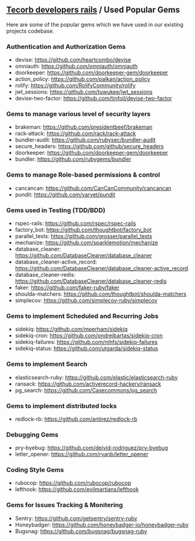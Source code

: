 ## [Tecorb developers rails](https://github.com/TecOrb-Developers/handbook/blob/main/rails) / Used Popular Gems
Here are some of the popular gems which we have used in our existing projects codebase.

### Authentication and Authorization Gems
- devise: https://github.com/heartcombo/devise
- omniauth: https://github.com/omniauth/omniauth
- doorkeeper: https://github.com/doorkeeper-gem/doorkeeper
- action_policy: https://github.com/palkan/action_policy
- rolify: https://github.com/RolifyCommunity/rolify
- jwt_sessions: https://github.com/tuwukee/jwt_sessions
- devise-two-factor: https://github.com/tinfoil/devise-two-factor

### Gems to manage various level of security layers
- brakeman: https://github.com/presidentbeef/brakeman
- rack-attack: https://github.com/rack/rack-attack
- bundler-audit: https://github.com/rubysec/bundler-audit
- secure_headers: https://github.com/github/secure_headers
- doorkeeper: https://github.com/doorkeeper-gem/doorkeeper
- bundler: https://github.com/rubygems/bundler

### Gems to manage Role-based permissions & control
- cancancan: https://github.com/CanCanCommunity/cancancan
- pundit: https://github.com/varvet/pundit

### Gems used in Testing (TDD/BDD)
- rspec-rails: https://github.com/rspec/rspec-rails
- factory_bot: https://github.com/thoughtbot/factory_bot
- parallel_tests: https://github.com/grosser/parallel_tests
- mechanize: https://github.com/sparklemotion/mechanize
- database_cleaner: https://github.com/DatabaseCleaner/database_cleaner
- database_cleaner-active_record: https://github.com/DatabaseCleaner/database_cleaner-active_record
- database_cleaner-redis: https://github.com/DatabaseCleaner/database_cleaner-redis
- faker: https://github.com/faker-ruby/faker
- shoulda-matchers: https://github.com/thoughtbot/shoulda-matchers
- simplecov: https://github.com/simplecov-ruby/simplecov

### Gems to implement Scheduled and Recurring Jobs
- sidekiq: https://github.com/mperham/sidekiq
- sidekiq-cron: https://github.com/ondrejbartas/sidekiq-cron
- sidekiq-failures: https://github.com/mhfs/sidekiq-failures
- sidekiq-status: https://github.com/utgarda/sidekiq-status

### Gems to implement Search
- elasticsearch-ruby: https://github.com/elastic/elasticsearch-ruby
- ransack: https://github.com/activerecord-hackery/ransack
- pg_search: https://github.com/Casecommons/pg_search

### Gems to implement distributed locks
- redlock-rb: https://github.com/antirez/redlock-rb

### Debugging Gems
- pry-byebug: https://github.com/deivid-rodriguez/pry-byebug
- letter_opener: https://github.com/ryanb/letter_opener

### Coding Style Gems
- rubocop: https://github.com/rubocop/rubocop
- lefthook: https://github.com/evilmartians/lefthook

### Gems for Issues Tracking & Monitering
- Sentry: https://github.com/getsentry/sentry-ruby
- Honeybadger: https://github.com/honeybadger-io/honeybadger-ruby
- Bugsnag: https://github.com/bugsnag/bugsnag-ruby
